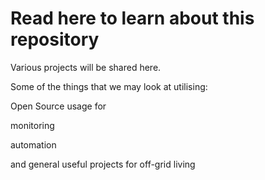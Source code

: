 # Read here to learn about this repository
Various projects will be shared here.

Some of the things that we may look at utilising:

<p>Open Source usage for</p>
<p></p>monitoring</p>
<p></p>automation</p>
<p></p>and general useful projects for off-grid living</p>
